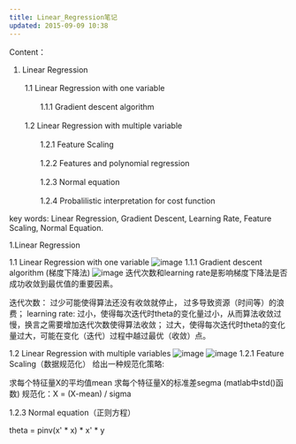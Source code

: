 ```yaml
---
title: Linear_Regression笔记
updated: 2015-09-09 10:38
---
```


Content：

1. Linear Regression

　　1.1 Linear Regression with one variable

　　　　1.1.1 Gradient descent algorithm

　　1.2 Linear Regression with multiple variable

　　　　1.2.1 Feature Scaling

　　　　1.2.2 Features and polynomial regression

　　　　1.2.3 Normal equation

　　　　1.2.4 Probalilistic interpretation for cost function

key words: Linear Regression, Gradient Descent, Learning Rate, Feature Scaling, Normal Equation.

1.Linear Regression

1.1 Linear Regression with one variable
	![image](http://images2015.cnblogs.com/blog/788978/201603/788978-20160306203144096-1897459866.png)
	1.1.1 Gradient descent algorithm (梯度下降法)
	![image](http://images2015.cnblogs.com/blog/788978/201603/788978-20160306204343284-1109777704.png)
	迭代次数和learning rate是影响梯度下降法是否成功收敛到最优值的重要因素。

迭代次数：
过少可能使得算法还没有收敛就停止，
过多导致资源（时间等）的浪费；
learning rate:
过小，使得每次迭代时theta的变化量过小，从而算法收敛过慢，换言之需要增加迭代次数使得算法收敛；
过大，使得每次迭代时theta的变化量过大，可能在变化（迭代）过程中越过最优（收敛）点。

1.2 Linear Regression with multiple variables
![image](http://images2015.cnblogs.com/blog/788978/201603/788978-20160306205252080-1475559689.png)
![image](http://images2015.cnblogs.com/blog/788978/201603/788978-20160306210731534-570574008.png)
1.2.1 Feature Scaling（数据规范化）
给出一种规范化策略:

求每个特征量X的平均值mean
求每个特征量X的标准差segma         (matlab中std()函数)
规范化：X = (X-mean) / sigma

1.2.3 Normal equation（正则方程）

theta = pinv(x' * x) * x' * y
